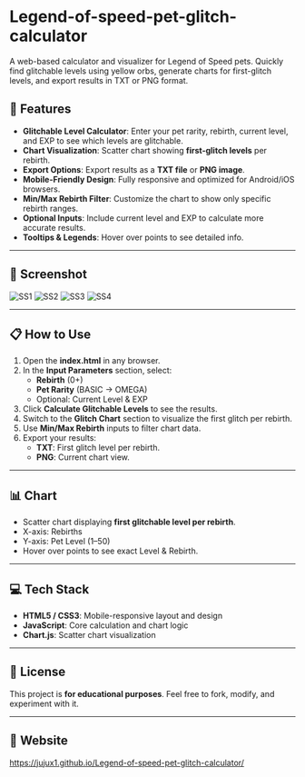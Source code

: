 # Legend-of-speed-pet-glitch-calculator
A web-based calculator and visualizer for Legend of Speed pets. Quickly find glitchable levels using yellow orbs, generate charts for first-glitch levels, and export results in TXT or PNG format.

## 🚀 Features

- **Glitchable Level Calculator**: Enter your pet rarity, rebirth, current level, and EXP to see which levels are glitchable.
- **Chart Visualization**: Scatter chart showing **first-glitch levels** per rebirth.
- **Export Options**: Export results as a **TXT file** or **PNG image**.
- **Mobile-Friendly Design**: Fully responsive and optimized for Android/iOS browsers.
- **Min/Max Rebirth Filter**: Customize the chart to show only specific rebirth ranges.
- **Optional Inputs**: Include current level and EXP to calculate more accurate results.
- **Tooltips & Legends**: Hover over points to see detailed info.

---

## 🌟 Screenshot 
![SS1](images/SS1.jpg)
![SS2](images/SS2.jpg)
![SS3](images/SS3.jpg)
![SS4](images/SS4.jpg)

---

## 📋 How to Use

1. Open the **index.html** in any browser.
2. In the **Input Parameters** section, select:
   - **Rebirth** (0+)
   - **Pet Rarity** (BASIC → OMEGA)
   - Optional: Current Level & EXP
3. Click **Calculate Glitchable Levels** to see the results.
4. Switch to the **Glitch Chart** section to visualize the first glitch per rebirth.
5. Use **Min/Max Rebirth** inputs to filter chart data.
6. Export your results:
   - **TXT**: First glitch level per rebirth.
   - **PNG**: Current chart view.

---

## 📊 Chart

- Scatter chart displaying **first glitchable level per rebirth**.
- X-axis: Rebirths  
- Y-axis: Pet Level (1–50)  
- Hover over points to see exact Level & Rebirth.

---

## 💻 Tech Stack

- **HTML5 / CSS3**: Mobile-responsive layout and design  
- **JavaScript**: Core calculation and chart logic  
- **Chart.js**: Scatter chart visualization

---

## 📝 License

This project is **for educational purposes**. Feel free to fork, modify, and experiment with it.

---
## 🔗 Website

https://jujux1.github.io/Legend-of-speed-pet-glitch-calculator/

